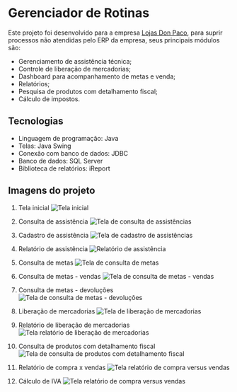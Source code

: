 # Gerenciador de Rotinas

Este projeto foi desenvolvido para a empresa [Lojas Don Paco](https://www.donpaco.com.br/), para suprir processos não atendidas pelo ERP da empresa, seus principais módulos são:

- Gerenciamento de assistência técnica;
- Controle de liberação de mercadorias;
- Dashboard para acompanhamento de metas e venda;
- Relatórios;
- Pesquisa de produtos com detalhamento fiscal;
- Cálculo de impostos.

## Tecnologias

- Linguagem de programação: Java
- Telas: Java Swing
- Conexão com banco de dados: JDBC
- Banco de dados: SQL Server
- Biblioteca de relatórios: iReport

## Imagens do projeto

1.  Tela inicial
    ![Tela inicial](./imagens/01_login.jpg)

2.  Consulta de assistência
    ![Tela de consulta de assistências](./imagens/02_consulta_assistencia.jpg)

3.  Cadastro de assistência
    ![Tela de cadastro de assistências](./imagens/03_cadastro_assistencia.jpg)

4.  Relatório de assistência
    ![Relatório de assistência](./imagens/04_relatorio_de_assistencia.jpg)

5.  Consulta de metas
    ![Tela de consulta de metas](./imagens/05_consulta_de_metas.jpg)

6.  Consulta de metas - vendas
    ![Tela de consulta de metas - vendas](./imagens/05_consulta_de_metas.jpg)

7.  Consulta de metas - devoluções
    ![Tela de consulta de metas - devoluções](./imagens/07_consulta_de_metas_devolucao.jpg)

8.  Liberação de mercadorias
    ![Tela de liberação de mercadorias](./imagens/08_liberacao_mercadoria.jpg)

9.  Relatório de liberação de mercadorias
    ![Tela relatório de liberação de mercadorias](./imagens/09_liberacao_mercadoria_relatorio.jpg)

10. Consulta de produtos com detalhamento fiscal
    ![Tela de consulta de produtos com detalhamento fiscal](./imagens/10_consulta_de_produtos.jpg)

11. Relatório de compra x vendas
    ![Tela relatório de compra versus vendas](./imagens/11_relatorio_compra_x_venda.jpg)

12. Cálculo de IVA
    ![Tela relatório de compra versus vendas](./imagens/12_calculo_de_iva.jpg)
